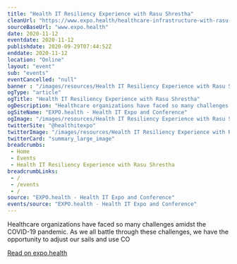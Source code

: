 ```yaml
--- 
title: "Health IT Resiliency Experience with Rasu Shrestha"
cleanUrl: "https://www.expo.health/healthcare-infrastructure-with-rasu-shrestha-november-2020-expo-health-series"
sourceBaseUrl: "www.expo.health"
date: 2020-11-12
eventdate: 2020-11-12
publishdate: 2020-09-29T07:44:52Z
enddate: 2020-11-12
location: "Online"
layout: "event"
sub: "events"
eventCancelled: "null"
banner : "/images/resources/Health IT Resiliency Experience with Rasu Shrestha.jpg"
ogType: "article"
ogTitle: "Health IT Resiliency Experience with Rasu Shrestha"
ogDescription: "Healthcare organizations have faced so many challenges amidst the COVID-19 pandemic. As we all battle through these challenges, we have the opportunity to adjust our sails and use CO"
ogSiteName: "EXPO.health - Health IT Expo and Conference"
ogImage: "/images/resources/Health IT Resiliency Experience with Rasu Shrestha.jpg"
twitterSite: "@healthitexpo"
twitterImage: "/images/resources/Health IT Resiliency Experience with Rasu Shrestha.jpg"
twitterCard: "summary_large_image"
breadcrumbs:
 - Home
 - Events
 - Health IT Resiliency Experience with Rasu Shrestha
breadcrumbLinks:
 - / 
 - /events
 - / 
source: "EXPO.health - Health IT Expo and Conference"
events/source: "EXPO.health - Health IT Expo and Conference"
---
```

Healthcare organizations have faced so many challenges amidst the COVID-19 pandemic. As we all battle through these challenges, we have the opportunity to adjust our sails and use CO  
  
[Read on expo.health](https://www.expo.health/healthcare-infrastructure-with-rasu-shrestha-november-2020-expo-health-series)
